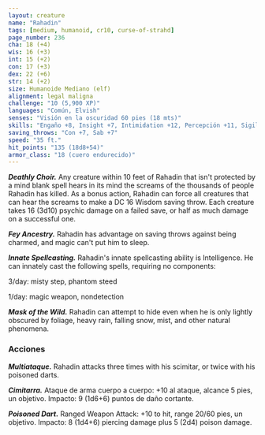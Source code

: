 ```yaml
---
layout: creature
name: "Rahadin"
tags: [medium, humanoid, cr10, curse-of-strahd]
page_number: 236
cha: 18 (+4)
wis: 16 (+3)
int: 15 (+2)
con: 17 (+3)
dex: 22 (+6)
str: 14 (+2)
size: Humanoide Mediano (elf)
alignment: legal maligna
challenge: "10 (5,900 XP)"
languages: "Común, Elvish"
senses: "Visión en la oscuridad 60 pies (18 mts)"
skills: "Engaño +8, Insight +7, Intimidation +12, Percepción +11, Sigilo +14"
saving_throws: "Con +7, Sab +7"
speed: "35 ft."
hit_points: "135 (18d8+54)"
armor_class: "18 (cuero endurecido)"
---
```


***Deathly Choir.*** Any creature within 10 feet of Rahadin that isn't protected by a mind blank spell hears in its mind the screams of the thousands of people Rahadin has killed. As a bonus action, Rahadin can force all creatures that can hear the screams to make a DC 16 Wisdom saving throw. Each creature takes 16 (3d10) psychic damage on a failed save, or half as much damage on a successful one.

***Fey Ancestry.*** Rahadin has advantage on saving throws against being charmed, and magic can't put him to sleep.

***Innate Spellcasting.*** Rahadin's innate spellcasting ability is Intelligence. He can innately cast the following spells, requiring no components:

3/day: misty step, phantom steed

1/day: magic weapon, nondetection

***Mask of the Wild.*** Rahadin can attempt to hide even when he is only lightly obscured by foliage, heavy rain, falling snow, mist, and other natural phenomena.

### Acciones

***Multiataque.*** Rahadin attacks three times with his scimitar, or twice with his poisoned darts.

***Cimitarra.*** Ataque de arma cuerpo a cuerpo: +10 al ataque, alcance 5 pies, un objetivo. Impacto: 9 (1d6+6) puntos de daño cortante.

***Poisoned Dart.*** Ranged Weapon Attack: +10 to hit, range 20/60 pies, un objetivo. Impacto: 8 (1d4+6) piercing damage plus 5 (2d4) poison damage.